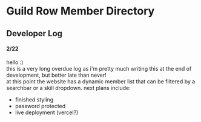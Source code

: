 # Guild Row Member Directory
## Developer Log
#### 2/22
hello :) <br />
this is a very long overdue log as i'm pretty much writing this at the end of development, but better late than never! <br />
at this point the website has a dynamic member list that can be filtered by a searchbar or a skill dropdown.
next plans include:
<ul>
<li> finished styling </li>
<li> password protected </li>
<li> live deployment (vercel?) </li>
</ul>